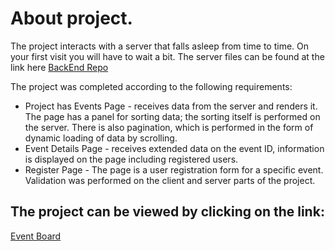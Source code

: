 # About project.
The project interacts with a server that falls asleep from time to time. On your first visit you will have to wait a bit.
The server files can be found at the link here [BackEnd Repo](https://github.com/IhorKozloff/test-events-board-backend)

  The project was completed according to the following requirements:
  - Project has Events Page - receives data from the server and renders it. The page has a panel for sorting data; the sorting itself is performed on the server.
    There is also pagination, which is performed in the form of dynamic loading of data by scrolling.
  - Event Details Page - receives extended data on the event ID, information is displayed on the page including registered users.
  - Register Page - The page is a user registration form for a specific event. Validation was performed on the client and server parts of the project.  
## The project can be viewed by clicking on the link:
[Event Board](https://ihorkozloff.github.io/test-events-board-web/#/test-events-board-web)
